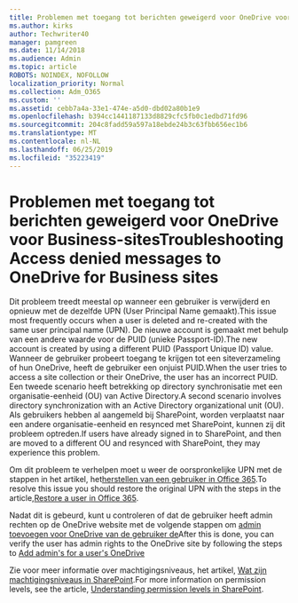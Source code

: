 ```yaml
---
title: Problemen met toegang tot berichten geweigerd voor OneDrive voor Business-sites
ms.author: kirks
author: Techwriter40
manager: pamgreen
ms.date: 11/14/2018
ms.audience: Admin
ms.topic: article
ROBOTS: NOINDEX, NOFOLLOW
localization_priority: Normal
ms.collection: Adm_O365
ms.custom: ''
ms.assetid: cebb7a4a-33e1-474e-a5d0-dbd02a80b1e9
ms.openlocfilehash: b394cc1441187133d8829cfc5fb0c1edbd71fd96
ms.sourcegitcommit: 204c8fadd59a597a18ebde24b3c63fbb656ec1b6
ms.translationtype: MT
ms.contentlocale: nl-NL
ms.lasthandoff: 06/25/2019
ms.locfileid: "35223419"
---
```

# <a name="troubleshooting-access-denied-messages-to-onedrive-for-business-sites"></a><span data-ttu-id="43cdc-102">Problemen met toegang tot berichten geweigerd voor OneDrive voor Business-sites</span><span class="sxs-lookup"><span data-stu-id="43cdc-102">Troubleshooting Access denied messages to OneDrive for Business sites</span></span>

<span data-ttu-id="43cdc-103">Dit probleem treedt meestal op wanneer een gebruiker is verwijderd en opnieuw met de dezelfde UPN (User Principal Name gemaakt).</span><span class="sxs-lookup"><span data-stu-id="43cdc-103">This issue most frequently occurs when a user is deleted and re-created with the same user principal name (UPN).</span></span> <span data-ttu-id="43cdc-104">De nieuwe account is gemaakt met behulp van een andere waarde voor de PUID (unieke Passport-ID).</span><span class="sxs-lookup"><span data-stu-id="43cdc-104">The new account is created by using a different PUID (Passport Unique ID) value.</span></span> <span data-ttu-id="43cdc-105">Wanneer de gebruiker probeert toegang te krijgen tot een siteverzameling of hun OneDrive, heeft de gebruiker een onjuist PUID.</span><span class="sxs-lookup"><span data-stu-id="43cdc-105">When the user tries to access a site collection or their OneDrive, the user has an incorrect PUID.</span></span> <span data-ttu-id="43cdc-106">Een tweede scenario heeft betrekking op directory synchronisatie met een organisatie-eenheid (OU) van Active Directory.</span><span class="sxs-lookup"><span data-stu-id="43cdc-106">A second scenario involves directory synchronization with an Active Directory organizational unit (OU).</span></span> <span data-ttu-id="43cdc-107">Als gebruikers hebben al aangemeld bij SharePoint, worden verplaatst naar een andere organisatie-eenheid en resynced met SharePoint, kunnen zij dit probleem optreden.</span><span class="sxs-lookup"><span data-stu-id="43cdc-107">If users have already signed in to SharePoint, and then are moved to a different OU and resynced with SharePoint, they may experience this problem.</span></span>

<span data-ttu-id="43cdc-108">Om dit probleem te verhelpen moet u weer de oorspronkelijke UPN met de stappen in het artikel, het[herstellen van een gebruiker in Office 365](https://docs.microsoft.com/office365/admin/add-users/restore-user?view=o365-worldwide).</span><span class="sxs-lookup"><span data-stu-id="43cdc-108">To resolve this issue you should restore the original UPN with the steps in the article,[Restore a user in Office 365](https://docs.microsoft.com/office365/admin/add-users/restore-user?view=o365-worldwide).</span></span>

<span data-ttu-id="43cdc-109">Nadat dit is gebeurd, kunt u controleren of dat de gebruiker heeft admin rechten op de OneDrive website met de volgende stappen om [admin toevoegen voor OneDrive van de gebruiker de](https://docs.microsoft.com/sharepoint/manage-user-profiles?redirectSourcePath=%252fen-us%252farticle%252fmanage-user-profiles-in-the-sharepoint-admin-center-494bec9c-6654-41f0-920f-f7f937ea9723#add-and-remove-admins-for-a-users-onedrive)</span><span class="sxs-lookup"><span data-stu-id="43cdc-109">After this is done, you can verify the user has admin rights to the OneDrive site by following the steps to [Add admin's for a user's OneDrive](https://docs.microsoft.com/sharepoint/manage-user-profiles?redirectSourcePath=%252fen-us%252farticle%252fmanage-user-profiles-in-the-sharepoint-admin-center-494bec9c-6654-41f0-920f-f7f937ea9723#add-and-remove-admins-for-a-users-onedrive)</span></span>

<span data-ttu-id="43cdc-110">Zie voor meer informatie over machtigingsniveaus, het artikel, [Wat zijn machtigingsniveaus in SharePoint](https://docs.microsoft.com/sharepoint/understanding-permission-levels).</span><span class="sxs-lookup"><span data-stu-id="43cdc-110">For more information on permission levels, see the article, [Understanding permission levels in SharePoint](https://docs.microsoft.com/sharepoint/understanding-permission-levels).</span></span>
